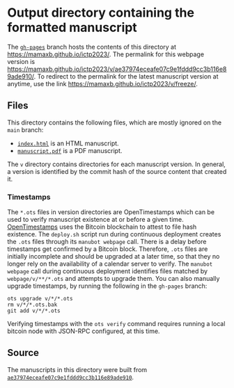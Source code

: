 # Output directory containing the formatted manuscript

The [`gh-pages`](https://github.com/mamaxb/ictp2023/tree/gh-pages) branch hosts the contents of this directory at <https://mamaxb.github.io/ictp2023/>.
The permalink for this webpage version is <https://mamaxb.github.io/ictp2023/v/ae37974eceafe07c9e1fddd9cc3b116e89ade910/>.
To redirect to the permalink for the latest manuscript version at anytime, use the link <https://mamaxb.github.io/ictp2023/v/freeze/>.

## Files

This directory contains the following files, which are mostly ignored on the `main` branch:

+ [`index.html`](index.html) is an HTML manuscript.
+ [`manuscript.pdf`](manuscript.pdf) is a PDF manuscript.

The `v` directory contains directories for each manuscript version.
In general, a version is identified by the commit hash of the source content that created it.

### Timestamps

The `*.ots` files in version directories are OpenTimestamps which can be used to verify manuscript existence at or before a given time.
[OpenTimestamps](https://opentimestamps.org/) uses the Bitcoin blockchain to attest to file hash existence.
The `deploy.sh` script run during continuous deployment creates the `.ots` files through its `manubot webpage` call.
There is a delay before timestamps get confirmed by a Bitcoin block.
Therefore, `.ots` files are initially incomplete and should be upgraded at a later time, so that they no longer rely on the availability of a calendar server to verify.
The `manubot webpage` call during continuous deployment identifies files matched by `webpage/v/**/*.ots` and attempts to upgrade them.
You can also manually upgrade timestamps, by running the following in the `gh-pages` branch:

```shell
ots upgrade v/*/*.ots
rm v/*/*.ots.bak
git add v/*/*.ots
```

Verifying timestamps with the `ots verify` command requires running a local bitcoin node with JSON-RPC configured, at this time.

## Source

The manuscripts in this directory were built from
[`ae37974eceafe07c9e1fddd9cc3b116e89ade910`](https://github.com/mamaxb/ictp2023/commit/ae37974eceafe07c9e1fddd9cc3b116e89ade910).
